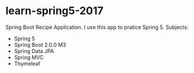 # learn-spring5-2017
Spring Boot Recipe Application.
I use this app to pratice Spring 5.
Subjects:
- Spring 5
- Spring Boot 2.0.0 M3
- Spring Data JPA
- Spring MVC
- Thymeleaf


